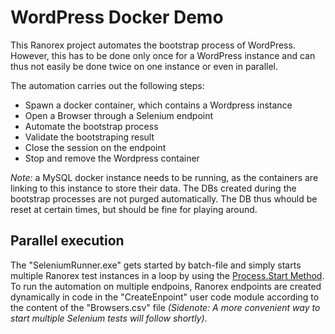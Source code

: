 # WordPress Docker Demo

This Ranorex project automates the bootstrap process of WordPress. However, this has to be done only once for a WordPress instance and can thus not easily be done twice on one instance or even in parallel.

The automation carries out the following steps:

- Spawn a docker container, which contains a Wordpress instance
- Open a Browser through a Selenium endpoint
- Automate the bootstrap process
- Validate the bootstraping result
- Close the session on the endpoint
- Stop and remove the Wordpress container

_Note:_ a MySQL docker instance needs to be running, as the containers are linking to this instance to store their data. The DBs created during the bootstrap processes are not purged automatically. The DB thus whould be reset at certain times, but should be fine for playing around.

## Parallel execution

The "SeleniumRunner.exe" gets started by batch-file and simply starts multiple Ranorex test instances in a loop by using the [Process.Start Method](https://msdn.microsoft.com/en-us/library/system.diagnostics.process.start(v=vs.110).aspx "MSDN doc"). To run the automation on multiple endpoins, Ranorex endpoints are created dynamically in code in the "CreateEnpoint" user code module according to the content of the "Browsers.csv" file _(Sidenote: A more convenient way to start multiple Selenium tests will follow shortly)_.
